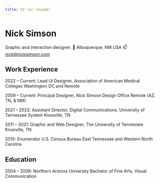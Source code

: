 ```yaml
---
title: CV (or résumé)
---
```


# Nick Simson
Graphic and interaction designer.
📍 Albuquerque, NM USA
📫 nick@nicksimson.com

## Work Experience

2022 &ndash; Current: Lead UI Designer,
Association of American Medical Colleges
Washington DC and Remote

2009 &ndash; Current: Principal Designer,
Nick Simson Design Office
Remote (AZ, TN, & NM)

2021 &ndash; 2022: Assistant Director, Digital Communications,
University of Tennessee System
Knoxville, TN

2011 &ndash; 2021: Graphic and Web Designer,
The University of Tennessee
Knoxville, TN

2010: Enumerator
U.S. Census Bureau
East Tennessee and Western North Carolina

## Education

2004 &ndash; 2008: Northern Arizona University
Bachelor of Fine Arts, Visual Communication